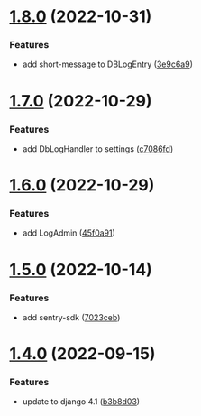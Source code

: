 # [1.8.0](https://github.com/ghorbani-mohammad/Crawler-Framework/compare/v1.7.0...v1.8.0) (2022-10-31)


### Features

* add short-message to DBLogEntry ([3e9c6a9](https://github.com/ghorbani-mohammad/Crawler-Framework/commit/3e9c6a97e1bca5fe78a27f3ef0d0cab0fb9d614d))



# [1.7.0](https://github.com/ghorbani-mohammad/Crawler-Framework/compare/v1.6.0...v1.7.0) (2022-10-29)


### Features

* add DbLogHandler to settings ([c7086fd](https://github.com/ghorbani-mohammad/Crawler-Framework/commit/c7086fdc2e0195b40df2a4543268b10e7d4b87e2))



# [1.6.0](https://github.com/ghorbani-mohammad/Crawler-Framework/compare/v1.5.0...v1.6.0) (2022-10-29)


### Features

* add LogAdmin ([45f0a91](https://github.com/ghorbani-mohammad/Crawler-Framework/commit/45f0a917c0daa6f7648b5caa339e5c5de0a45079))



# [1.5.0](https://github.com/ghorbani-mohammad/Crawler-Framework/compare/v1.4.0...v1.5.0) (2022-10-14)


### Features

* add sentry-sdk ([7023ceb](https://github.com/ghorbani-mohammad/Crawler-Framework/commit/7023ceb2ec292ad71df545eb55dd4a4a5620ee7b))



# [1.4.0](https://github.com/ghorbani-mohammad/Crawler-Framework/compare/v1.3.0...v1.4.0) (2022-09-15)


### Features

* update to django 4.1 ([b3b8d03](https://github.com/ghorbani-mohammad/Crawler-Framework/commit/b3b8d03f9009afc60fce8f11b56da4154e10c1d3))



